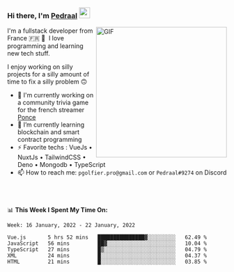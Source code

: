 ### Hi there, I'm <a href="https://pedraal.dev" target="_blank">Pedraal</a> <img src="https://media.giphy.com/media/hvRJCLFzcasrR4ia7z/giphy.gif" width="25px">
<img align="right" alt="GIF" src="https://pedraal.dev/avatar.png" width="300" height="300" />

I'm a fullstack developer from France 🇫🇷 🥖 &nbsp;I love programming and learning new
tech stuff.

I enjoy working on silly projects for a silly amount of time to fix a silly problem 🙃

- 🔭  I'm currently working on a community trivia game for the french streamer <a href="https://twitch.tv/ponce" target="_blank">Ponce</a>
- 🌱 I’m currently learning blockchain and smart contract programming
- ⚡ Favorite techs : VueJs &bull; NuxtJs &bull; TailwindCSS &bull; Deno &bull; Mongodb &bull; TypeScript
- 📫 How to reach me: `pgolfier.pro@gmail.com` or `Pedraal#9274` on Discord

<br>
<br>

📊 **This Week I Spent My Time On:**
<!--START_SECTION:waka-->
```text
Week: 16 January, 2022 - 22 January, 2022

Vue.js       5 hrs 52 mins   ███████████████▓░░░░░░░░░   62.49 % 
JavaScript   56 mins         ██▓░░░░░░░░░░░░░░░░░░░░░░   10.04 % 
TypeScript   27 mins         █▒░░░░░░░░░░░░░░░░░░░░░░░   04.79 % 
XML          24 mins         █░░░░░░░░░░░░░░░░░░░░░░░░   04.37 % 
HTML         21 mins         █░░░░░░░░░░░░░░░░░░░░░░░░   03.85 % 
```
<!--END_SECTION:waka-->

